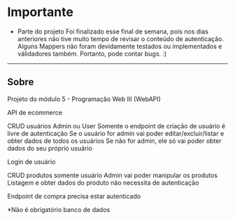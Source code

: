 # Importante

* Parte do projeto Foi finalizado esse final de semana, pois nos dias anteriores não tive muito tempo de revisar o conteúdo de autenticação. Alguns Mappers não foram devidamente testados ou implementados e válidadores também. Portanto, pode contar bugs. :)

-----

## Sobre


Projeto do módulo 5 - Programação Web III (WebAPI)

API de ecommerce

CRUD usuários
Admin ou User
Somente o endpoint de criação de usuário é livre de autenticação
Se o usuário for admin vai poder editar/excluir/listar e obter dados de todos os usuários
Se não for admin, ele só vai poder obter dados do seu próprio usuário

Login de usuário

CRUD produtos
somente usuário Admin vai poder manipular os produtos
Listagem e obter dados do produto não necessita de autenticação

Endpoint de compra
precisa estar autenticado

*Não é obrigatório banco de dados 